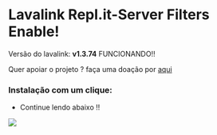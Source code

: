 # Lavalink Repl.it-Server Filters Enable!

Versão do lavalink: **v1.3.74** FUNCIONANDO!!

Quer apoiar o projeto ? faça uma doação por [aqui](https://picpay.me/brunoh_dev)

### Instalação com um clique: 

- Continue lendo abaixo !!

<a href="https://repl.it/github/hellpme/Lavalink-Server-Repl.it"><img src="https://img.shields.io/badge/REPL-FORK-green"></a>




